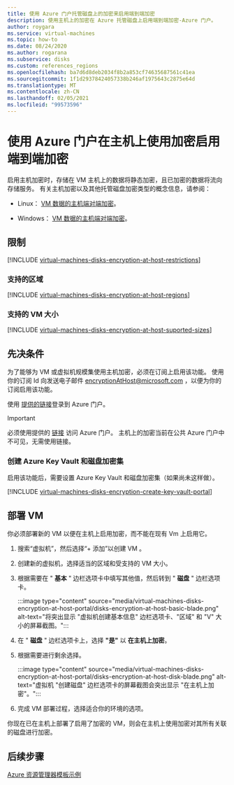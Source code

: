 ```yaml
---
title: 使用 Azure 门户托管磁盘上的加密来启用端到端加密
description: 使用主机上的加密在 Azure 托管磁盘上启用端到端加密-Azure 门户。
author: roygara
ms.service: virtual-machines
ms.topic: how-to
ms.date: 08/24/2020
ms.author: rogarana
ms.subservice: disks
ms.custom: references_regions
ms.openlocfilehash: ba7d6d8deb2034f8b2a853cf74635687561c41ea
ms.sourcegitcommit: 1f1d29378424057338b246af1975643c2875e64d
ms.translationtype: MT
ms.contentlocale: zh-CN
ms.lasthandoff: 02/05/2021
ms.locfileid: "99573596"
---
```

# <a name="use-the-azure-portal-to-enable-end-to-end-encryption-using-encryption-at-host"></a>使用 Azure 门户在主机上使用加密启用端到端加密

启用主机加密时，存储在 VM 主机上的数据将静态加密，且已加密的数据将流向存储服务。 有关主机加密以及其他托管磁盘加密类型的概念信息，请参阅：

* Linux： [VM 数据的主机端对端加密](./disk-encryption.md#encryption-at-host---end-to-end-encryption-for-your-vm-data)。

* Windows： [VM 数据的主机端对端加密](./disk-encryption.md#encryption-at-host---end-to-end-encryption-for-your-vm-data)。

## <a name="restrictions"></a>限制

[!INCLUDE [virtual-machines-disks-encryption-at-host-restrictions](../../includes/virtual-machines-disks-encryption-at-host-restrictions.md)]

### <a name="supported-regions"></a>支持的区域

[!INCLUDE [virtual-machines-disks-encryption-at-host-regions](../../includes/virtual-machines-disks-encryption-at-host-regions.md)]

### <a name="supported-vm-sizes"></a>支持的 VM 大小

[!INCLUDE [virtual-machines-disks-encryption-at-host-suported-sizes](../../includes/virtual-machines-disks-encryption-at-host-suported-sizes.md)]

## <a name="prerequisites"></a>先决条件

为了能够为 VM 或虚拟机规模集使用主机加密，必须在订阅上启用该功能。 使用你的订阅 Id 向发送电子邮件 encryptionAtHost@microsoft.com ，以便为你的订阅启用该功能。

使用 [提供的链接](https://aka.ms/diskencryptionupdates)登录到 Azure 门户。

> [!IMPORTANT]
> 必须使用提供的 [链接](https://aka.ms/diskencryptionupdates) 访问 Azure 门户。 主机上的加密当前在公共 Azure 门户中不可见，无需使用链接。

### <a name="create-an-azure-key-vault-and-disk-encryption-set"></a>创建 Azure Key Vault 和磁盘加密集

启用该功能后，需要设置 Azure Key Vault 和磁盘加密集（如果尚未这样做）。

[!INCLUDE [virtual-machines-disks-encryption-create-key-vault-portal](../../includes/virtual-machines-disks-encryption-create-key-vault-portal.md)]

## <a name="deploy-a-vm"></a>部署 VM

你必须部署新的 VM 以便在主机上启用加密，而不能在现有 Vm 上启用它。

1. 搜索“虚拟机”，然后选择“+ 添加”以创建 VM 。
1. 创建新的虚拟机，选择适当的区域和受支持的 VM 大小。
1. 根据需要在 " **基本** " 边栏选项卡中填写其他值，然后转到 " **磁盘** " 边栏选项卡。

    :::image type="content" source="media/virtual-machines-disks-encryption-at-host-portal/disks-encryption-at-host-basic-blade.png" alt-text="将突出显示 &quot;虚拟机创建基本信息&quot; 边栏选项卡、&quot;区域&quot; 和 &quot;V&quot; 大小的屏幕截图。":::

1. 在 " **磁盘** " 边栏选项卡上，选择 **"是"** 以 **在主机上加密**。
1. 根据需要进行剩余选择。

    :::image type="content" source="media/virtual-machines-disks-encryption-at-host-portal/disks-encryption-at-host-disk-blade.png" alt-text="虚拟机 &quot;创建磁盘&quot; 边栏选项卡的屏幕截图会突出显示 &quot;在主机上加密&quot;。":::

1. 完成 VM 部署过程，选择适合你的环境的选项。

你现在已在主机上部署了启用了加密的 VM，则会在主机上使用加密对其所有关联的磁盘进行加密。

## <a name="next-steps"></a>后续步骤

[Azure 资源管理器模板示例](https://github.com/Azure-Samples/managed-disks-powershell-getting-started/tree/master/EncryptionAtHost)
